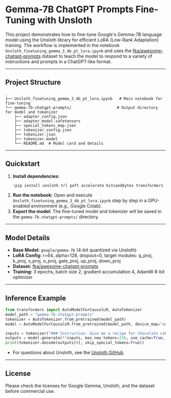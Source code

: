 # Gemma-7B ChatGPT Prompts Fine-Tuning with Unsloth

This project demonstrates how to fine-tune Google's Gemma-7B language model using the Unsloth library for efficient LoRA (Low-Rank Adaptation) training. The workflow is implemented in the notebook `Unsloth_finetuning_gemma_3_4b_pt_lora.ipynb` and uses the [fka/awesome-chatgpt-prompts](https://huggingface.co/datasets/fka/awesome-chatgpt-prompts) dataset to teach the model to respond to a variety of instructions and prompts in a ChatGPT-like format.

---

## Project Structure

```
.
├── Unsloth_finetuning_gemma_3_4b_pt_lora.ipynb   # Main notebook for fine-tuning
└── gemma-7b-chatgpt-prompts/                    # Output directory for model and tokenizer
    ├── adapter_config.json
    ├── adapter_model.safetensors
    ├── special_tokens_map.json
    ├── tokenizer_config.json
    ├── tokenizer.json
    ├── tokenizer.model
    └── README.md  # Model card and details
```

---

## Quickstart

1. **Install dependencies:**
   ```python
   !pip install unsloth trl peft accelerate bitsandbytes transformers datasets fsspec
   ```
2. **Run the notebook:**
   Open and execute `Unsloth_finetuning_gemma_3_4b_pt_lora.ipynb` step by step in a GPU-enabled environment (e.g., Google Colab).
3. **Export the model:**
   The fine-tuned model and tokenizer will be saved in the `gemma-7b-chatgpt-prompts/` directory.

---

## Model Details

- **Base Model:** `google/gemma-7b` (4-bit quantized via Unsloth)
- **LoRA Config:** r=64, alpha=128, dropout=0, target modules: q_proj, k_proj, v_proj, o_proj, gate_proj, up_proj, down_proj
- **Dataset:** [fka/awesome-chatgpt-prompts](https://huggingface.co/datasets/fka/awesome-chatgpt-prompts)
- **Training:** 3 epochs, batch size 2, gradient accumulation 4, AdamW 8-bit optimizer

---

## Inference Example

```python
from transformers import AutoModelForCausalLM, AutoTokenizer
model_path = "gemma-7b-chatgpt-prompts"
tokenizer = AutoTokenizer.from_pretrained(model_path)
model = AutoModelForCausalLM.from_pretrained(model_path, device_map="auto")

inputs = tokenizer("### Instruction: Give me a recipe for chocolate cake.\n### Prompt: \n### Response:", return_tensors="pt").to("cuda")
outputs = model.generate(**inputs, max_new_tokens=256, use_cache=True, do_sample=True, top_k=50, top_p=0.95)
print(tokenizer.decode(outputs[0], skip_special_tokens=True))
```


- For questions about Unsloth, see the [Unsloth GitHub](https://github.com/unslothai/unsloth).

---

## License

Please check the licenses for Google Gemma, Unsloth, and the dataset before commercial use. 
